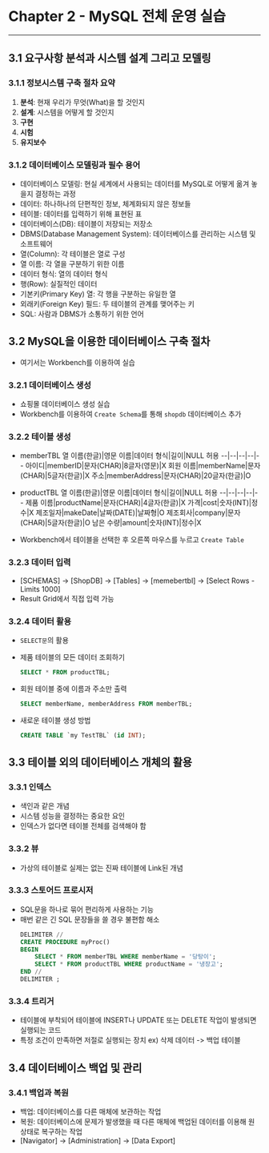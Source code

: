# Chapter 2 - MySQL 전체 운영 실습
---

## 3.1 요구사항 분석과 시스템 설계 그리고 모델링

### 3.1.1 정보시스템 구축 절차 요약
1. __분석__: 현재 우리가 무엇(What)을 할 것인지
2. __설계__: 시스템을 어떻게 할 것인지
3. __구현__
4. __시험__
5. __유지보수__

### 3.1.2 데이터베이스 모델링과 필수 용어
- 데이터베이스 모델링: 현실 세계에서 사용되는 데이터를 MySQL로 어떻게 옮겨 놓을지 결정하는 과정
- 데이터: 하나하나의 단편적인 정보, 체계화되지 않은 정보들
- 테이블: 데이터를 입력하기 위해 표현된 표
- 데이터베이스(DB): 테이블이 저장되는 저장소
- DBMS(Database Management System): 데이터베이스를 관리하는 시스템 및 소프트웨어
- 열(Column): 각 테이블은 열로 구성
- 열 이름: 각 열을 구분하기 위한 이름
- 데이터 형식: 열의 데이터 형식
- 행(Row): 실질적인 데이터
- 기본키(Primary Key) 열: 각 행을 구분하는 유일한 열
- 외래키(Foreign Key) 필드: 두 테이블의 관계를 맺어주는 키
- SQL: 사람과 DBMS가 소통하기 위한 언어


## 3.2 MySQL을 이용한 데이터베이스 구축 절차
- 여기서는 Workbench를 이용하여 실습

### 3.2.1 데이터베이스 생성
- 쇼핑몰 데이터베이스 생성 실습
- Workbench를 이용하여 `Create Schema`를 통해 `shopdb` 데이터베이스 추가

### 3.2.2 테이블 생성
- memberTBL
    열 이름(한글)|영문 이름|데이터 형식|길이|NULL 허용
    --|--|--|--|--
    아이디|memberID|문자(CHAR)|8글자(영문)|X
    회원 이름|memberName|문자(CHAR)|5글자(한글)|X
    주소|memberAddress|문자(CHAR)|20글자(한글)|O

- productTBL
    열 이름(한글)|영문 이름|데이터 형식|길이|NULL 허용
    --|--|--|--|--
    제품 이름|productName|문자(CHAR)|4글자(한글)|X
    가격|cost|숫자(INT)|정수|X
    제조일자|makeDate|날짜(DATE)|날짜형|O
    제조회사|company|문자(CHAR)|5글자(한글)|O
    남은 수량|amount|숫자(INT)|정수|X

- Workbench에서 테이블을 선택한 후 오른쪽 마우스를 누르고 `Create Table`

### 3.2.3 데이터 입력
- [SCHEMAS] -> [ShopDB] -> [Tables] -> [memebertbl] -> [Select Rows - Limits 1000]
- Result Grid에서 직접 입력 가능

### 3.2.4 데이터 활용
- `SELECT문`의 활용
- 제품 테이블의 모든 데이터 조회하기
    ```sql
    SELECT * FROM productTBL;
    ```

- 회원 테이블 중에 이름과 주소만 출력
    ```sql
    SELECT memberName, memberAddress FROM memberTBL;
    ```

- 새로운 테이블 생성 방법
    ```sql
    CREATE TABLE `my TestTBL` (id INT);
    ```


## 3.3 테이블 외의 데이터베이스 개체의 활용

### 3.3.1 인덱스
- 색인과 같은 개념
- 시스템 성능을 결정하는 중요한 요인
- 인덱스가 없다면 테이블 전체를 검색해야 함

### 3.3.2 뷰
- 가상의 테이블로 실제는 없는 진짜 테이블에 Link된 개념

### 3.3.3 스토어드 프로시저
- SQL문을 하나로 묶어 편리하게 사용하는 기능
- 매번 같은 긴 SQL 문장들을 쓸 경우 불편함 해소
    ```sql
    DELIMITER //
    CREATE PROCEDURE myProc()
    BEGIN
        SELECT * FROM memberTBL WHERE memberName = '당탕이';
        SELECT * FROM productTBL WHERE productName = '냉장고';
    END //
    DELIMITER ;
    ```

### 3.3.4 트리거
- 테이블에 부착되어 테이블에 INSERT나 UPDATE 또는 DELETE 작업이 발생되면 실행되는 코드
- 특정 조건이 만족하면 저절로 실행되는 장치 ex) 삭제 데이터 -> 백업 테이블


## 3.4 데이터베이스 백업 및 관리

### 3.4.1 백업과 복원
- 백업: 데이터베이스를 다른 매체에 보관하는 작업
- 복원: 데이터베이스에 문제가 발생했을 때 다른 매체에 백업된 데이터를 이용해 원상태로 복구하는 작업
- [Navigator] -> [Administration] -> [Data Export]